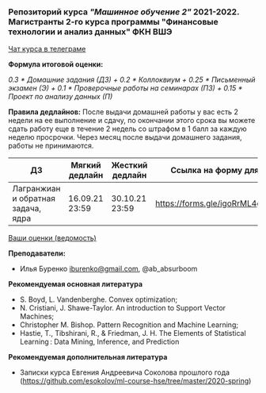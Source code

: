 ### Репозиторий курса *"Машинное обучение 2"* 2021-2022.  Магистранты 2-го курса программы "Финансовые технологии и анализ данных" ФКН ВШЭ

[Чат курса в телеграме](https://t.me/joinchat/WVXoLD9Td8lkYTky)

**Формула итоговой оценки:**  
<!-- *0.7 * Домашние задания + 0.1 * Тесты +  0.2 * Экзамен (Модуль 3)* -->
*0.3 * Домашние задания (ДЗ) + 0.2 * Коллоквиум + 0.25 * Письменный экзамен (Э) + 0.1 * Проверочные работы на семинарах (ПЗ) + 0.15 * Проект по анализу данных (П)*

**Правила дедлайнов:** 
После выдачи домашней работы у вас есть 2 недели на ее выполнение и сдачу, по окончании этого срока вы можете сдать работу еще в течение 2 недель со штрафом в 1 балл за каждую неделю просрочки. Через месяц после выдачи домашнего задания, работы не принимаются.


| ДЗ  | Мягкий дедлайн | Жесткий дедлайн | Ссылка на форму для сдачи
| ------------- | ------------- | ----------- | ---------------- | 
| Лагранжиан и обратная задача, ядра    |  16.09.21 23:59  | 30.10.21 23:59  | https://forms.gle/igoRrML4g9uGt6p1A |


[Ваши оценки (ведомость)](https://docs.google.com/spreadsheets/d/1EcETCgAVFi4konmjudonCb-e9uVrKvqNygzjW8CGMdE/edit#gid=0)

**Преподаватели:**
- Илья Буренко iburenko@gmail.com, @ab_absurboom

**Рекомендуемая основная литература** 
- S. Boyd, L. Vandenberghe. Convex optimization;
- N. Cristiani, J. Shawe-Taylor. An introduction to Support Vector Machines;
- Christopher M. Bishop. Pattern Recognition and Machine Learning;
- Hastie, T., Tibshirani, R., & Friedman, J. H. The Elements of Statistical Learning : Data Mining, Inference, and Prediction

**Рекомендуемая дополнительная литература**
- Записки курса Евгения Андреевича Соколова прошлого года (https://github.com/esokolov/ml-course-hse/tree/master/2020-spring)
